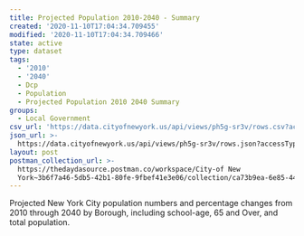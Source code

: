 ```yaml
---
title: Projected Population 2010-2040 - Summary
created: '2020-11-10T17:04:34.709455'
modified: '2020-11-10T17:04:34.709466'
state: active
type: dataset
tags:
  - '2010'
  - '2040'
  - Dcp
  - Population
  - Projected Population 2010 2040 Summary
groups:
  - Local Government
csv_url: 'https://data.cityofnewyork.us/api/views/ph5g-sr3v/rows.csv?accessType=DOWNLOAD'
json_url: >-
  https://data.cityofnewyork.us/api/views/ph5g-sr3v/rows.json?accessType=DOWNLOAD
layout: post
postman_collection_url: >-
  https://thedaydasource.postman.co/workspace/City-of New
  York~3b6f7a46-5db5-42b1-80fe-9fbef41e3e06/collection/ca73b9ea-6e85-44c5-b45c-ed490203d137
---
```

Projected New York City population numbers and percentage changes from 2010 through 2040 by Borough, including school-age, 65 and Over, and total population.
